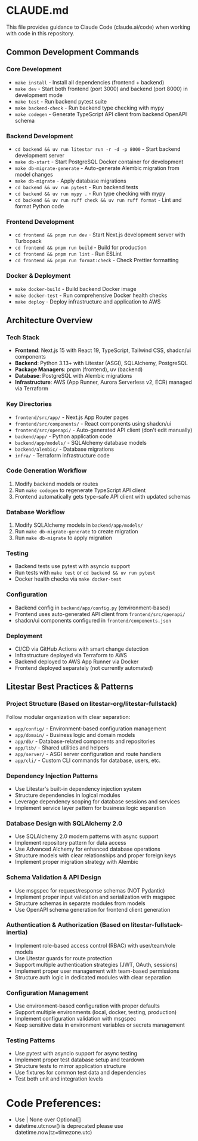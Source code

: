 # CLAUDE.md

This file provides guidance to Claude Code (claude.ai/code) when working with code in this repository.

## Common Development Commands

### Core Development
- `make install` - Install all dependencies (frontend + backend)
- `make dev` - Start both frontend (port 3000) and backend (port 8000) in development mode
- `make test` - Run backend pytest suite
- `make backend-check` - Run backend type checking with mypy
- `make codegen` - Generate TypeScript API client from backend OpenAPI schema

### Backend Development
- `cd backend && uv run litestar run -r -d -p 8000` - Start backend development server
- `make db-start` - Start PostgreSQL Docker container for development
- `make db-migrate-generate` - Auto-generate Alembic migration from model changes
- `make db-migrate` - Apply database migrations
- `cd backend && uv run pytest` - Run backend tests
- `cd backend && uv run mypy .` - Run type checking with mypy
- `cd backend && uv run ruff check && uv run ruff format` - Lint and format Python code

### Frontend Development
- `cd frontend && pnpm run dev` - Start Next.js development server with Turbopack
- `cd frontend && pnpm run build` - Build for production
- `cd frontend && pnpm run lint` - Run ESLint
- `cd frontend && pnpm run format:check` - Check Prettier formatting

### Docker & Deployment
- `make docker-build` - Build backend Docker image
- `make docker-test` - Run comprehensive Docker health checks
- `make deploy` - Deploy infrastructure and application to AWS

## Architecture Overview

### Tech Stack
- **Frontend**: Next.js 15 with React 19, TypeScript, Tailwind CSS, shadcn/ui components
- **Backend**: Python 3.13+ with Litestar (ASGI), SQLAlchemy, PostgreSQL
- **Package Managers**: pnpm (frontend), uv (backend)
- **Database**: PostgreSQL with Alembic migrations
- **Infrastructure**: AWS (App Runner, Aurora Serverless v2, ECR) managed via Terraform

### Key Directories
- `frontend/src/app/` - Next.js App Router pages
- `frontend/src/components/` - React components using shadcn/ui
- `frontend/src/openapi/` - Auto-generated API client (don't edit manually)
- `backend/app/` - Python application code
- `backend/app/models/` - SQLAlchemy database models
- `backend/alembic/` - Database migrations
- `infra/` - Terraform infrastructure code

### Code Generation Workflow
1. Modify backend models or routes
2. Run `make codegen` to regenerate TypeScript API client
3. Frontend automatically gets type-safe API client with updated schemas

### Database Workflow
1. Modify SQLAlchemy models in `backend/app/models/`
2. Run `make db-migrate-generate` to create migration
3. Run `make db-migrate` to apply migration

### Testing
- Backend tests use pytest with asyncio support
- Run tests with `make test` or `cd backend && uv run pytest`
- Docker health checks via `make docker-test`

### Configuration
- Backend config in `backend/app/config.py` (environment-based)
- Frontend uses auto-generated API client from `frontend/src/openapi/`
- shadcn/ui components configured in `frontend/components.json`

### Deployment
- CI/CD via GitHub Actions with smart change detection
- Infrastructure deployed via Terraform to AWS
- Backend deployed to AWS App Runner via Docker
- Frontend deployed separately (not currently automated)

## Litestar Best Practices & Patterns

### Project Structure (Based on litestar-org/litestar-fullstack)
Follow modular organization with clear separation:
- `app/config/` - Environment-based configuration management
- `app/domain/` - Business logic and domain models
- `app/db/` - Database-related components and repositories
- `app/lib/` - Shared utilities and helpers
- `app/server/` - ASGI server configuration and route handlers
- `app/cli/` - Custom CLI commands for database, users, etc.

### Dependency Injection Patterns
- Use Litestar's built-in dependency injection system
- Structure dependencies in logical modules
- Leverage dependency scoping for database sessions and services
- Implement service layer pattern for business logic separation

### Database Design with SQLAlchemy 2.0
- Use SQLAlchemy 2.0 modern patterns with async support
- Implement repository pattern for data access
- Use Advanced Alchemy for enhanced database operations
- Structure models with clear relationships and proper foreign keys
- Implement proper migration strategy with Alembic

### Schema Validation & API Design
- Use msgspec for request/response schemas (NOT Pydantic)
- Implement proper input validation and serialization with msgspec
- Structure schemas in separate modules from models
- Use OpenAPI schema generation for frontend client generation

### Authentication & Authorization (Based on litestar-fullstack-inertia)
- Implement role-based access control (RBAC) with user/team/role models
- Use Litestar guards for route protection
- Support multiple authentication strategies (JWT, OAuth, sessions)
- Implement proper user management with team-based permissions
- Structure auth logic in dedicated modules with clear separation

### Configuration Management
- Use environment-based configuration with proper defaults
- Support multiple environments (local, docker, testing, production)
- Implement configuration validation with msgspec
- Keep sensitive data in environment variables or secrets management

### Testing Patterns
- Use pytest with asyncio support for async testing
- Implement proper test database setup and teardown
- Structure tests to mirror application structure
- Use fixtures for common test data and dependencies
- Test both unit and integration levels


# Code Preferences:
- Use <object> | None over Optional[<objec>]
- datetime.utcnow() is deprecated please use datetime.now(tz=timezone.utc)
